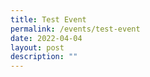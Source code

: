 ```yaml
---
title: Test Event
permalink: /events/test-event
date: 2022-04-04
layout: post
description: ""
---
```

